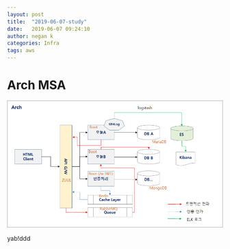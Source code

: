 ```yaml
---
layout: post
title:  "2019-06-07-study"
date:   2019-06-07 09:24:10
author: negan k
categories: Infra
tags: aws
---
```


# Arch MSA

![Start Explorer](/img/arch_kim.png)

yab!ddd